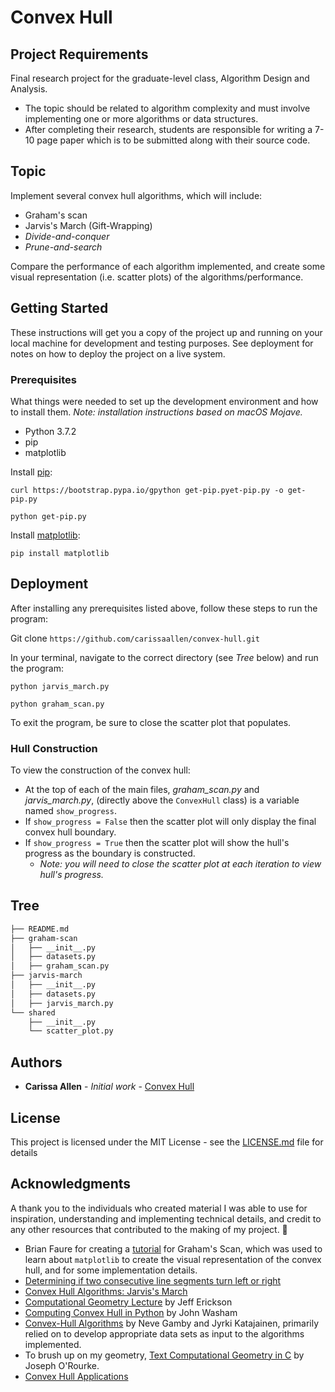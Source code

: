 # Convex Hull

## Project Requirements
Final research project for the graduate-level class, Algorithm Design and Analysis. 
* The topic should be related to algorithm complexity and must involve implementing one or more algorithms or data structures.
* After completing their research, students are responsible for writing a 7-10 page paper which is to be submitted along with their source code.

## Topic
Implement several convex hull algorithms, which will include:
* Graham's scan
* Jarvis's March (Gift-Wrapping) 
* _Divide-and-conquer_
* _Prune-and-search_

Compare the performance of each algorithm implemented, and create some visual representation (i.e. scatter plots) of the algorithms/performance.

## Getting Started

These instructions will get you a copy of the project up and running on your local machine for development and testing purposes. See deployment for notes on how to deploy the project on a live system.

### Prerequisites

What things were needed to set up the development environment and how to install them.
_Note: installation instructions based on macOS Mojave._

* Python 3.7.2
* pip 
* matplotlib

Install [pip](https://pip.pypa.io/en/stable/installing/):
```
curl https://bootstrap.pypa.io/gpython get-pip.pyet-pip.py -o get-pip.py
```
```
python get-pip.py
```

Install [matplotlib](https://matplotlib.org/api/pyplot_api.html#module-matplotlib.pyplot):
```
pip install matplotlib
``` 

## Deployment

After installing any prerequisites listed above, follow these steps to run the program:

Git clone `https://github.com/carissaallen/convex-hull.git`

In your terminal, navigate to the correct directory (see *Tree* below) and run the program:

`python jarvis_march.py`

`python graham_scan.py`

To exit the program, be sure to close the scatter plot that populates.

### Hull Construction

To view the construction of the convex hull:
* At the top of each of the main files, _graham_scan.py_ and _jarvis_march.py_, (directly above the `ConvexHull` class) is a variable named `show_progress`.
* If `show_progress = False` then the scatter plot will only display the final convex hull boundary.
* If `show_progress = True` then the scatter plot will show the hull's progress as the boundary is constructed.
  * _Note: you will need to close the scatter plot at each iteration to view hull's progress._

## Tree
```bash
├── README.md
├── graham-scan
│   ├── __init__.py
│   ├── datasets.py
│   ├── graham_scan.py
├── jarvis-march
│   ├── __init__.py
│   ├── datasets.py
│   ├── jarvis_march.py
└── shared
    ├── __init__.py
    └── scatter_plot.py
```

## Authors

* **Carissa Allen** - *Initial work* - [Convex Hull](https://github.com/carissaallen/convex-hull)

## License

This project is licensed under the MIT License - see the [LICENSE.md](LICENSE.md) file for details

## Acknowledgments
A thank you to the individuals who created material I was able to use for inspiration, understanding and implementing technical details, and credit to any other resources that contributed to the making of my project. :clap:

* Brian Faure for creating a [tutorial](https://steemit.com/python/@bfaure/graham-scan-algorithm-background-and-python-code) for Graham's Scan, which was used to learn about `matplotlib` to create the visual representation of the convex hull, and for some implementation details.
* [Determining if two consecutive line segments turn left or right](https://algorithmtutor.com/Computational-Geometry/Determining-if-two-consecutive-segments-turn-left-or-right/)
* [Convex Hull Algorithms: Jarvis's March](https://algorithmtutor.com/Computational-Geometry/Convex-Hull-Algorithms-Jarvis-s-March/)
* [Computational Geometry Lecture](http://jeffe.cs.illinois.edu/teaching/compgeom/notes/01-convexhull.pdf) by Jeff Erickson
* [Computing Convex Hull in Python](https://startupnextdoor.com/computing-convex-hull-in-python/) by John Washam
* [Convex-Hull Algorithms](https://www.researchgate.net/publication/329265407_Convex-Hull_Algorithms_Implementation_Testing_and_Experimentation) by Neve Gamby and Jyrki Katajainen, primarily relied on to develop appropriate data sets as input to the algorithms implemented.
* To brush up on my geometry, [Text Computational Geometry in C](http://crtl-i.com/PDF/comp_c.pdf) by Joseph O'Rourke.
* [Convex Hull Applications](https://www.quora.com/What-are-the-real-life-applications-of-convex-hulls)
